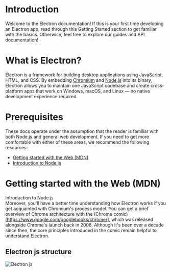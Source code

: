 # Introduction

Welcome to the Electron documentation! If this is your first time developing an Electron app, read through this Getting Started section to get familiar with the basics. Otherwise, feel free to explore our guides and API documentation!

# What is Electron?

Electron is a framework for building desktop applications using JavaScript, HTML, and CSS. By embedding [Chromium](https://www.chromium.org/) and [Node.js](https://nodejs.org/) into its binary, Electron allows you to maintain one JavaScript codebase and create cross-platform apps that work on Windows, macOS, and Linux — no native development experience required.

# Prerequisites

These docs operate under the assumption that the reader is familiar with both Node.js and general web development. If you need to get more comfortable with either of these areas, we recommend the following resources:

- [Getting started with the Web (MDN)](https://developer.mozilla.org/en-US/docs/Learn/Getting_started_with_the_web)
- [Introduction to Node.js](https://nodejs.dev/learn)

# Getting started with the Web (MDN)

Introduction to Node.js \
Moreover, you'll have a better time understanding how Electron works if you get acquainted with Chromium's process model. You can get a brief overview of Chrome architecture with the (Chrome comic)[https://www.google.com/googlebooks/chrome/], which was released alongside Chrome's launch back in 2008. Although it's been over a decade since then, the core principles introduced in the comic remain helpful to understand Electron.

## Electron js structure

![Electron js](electron-js.png)

